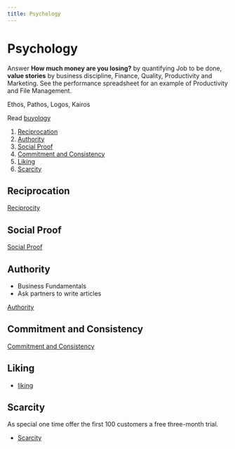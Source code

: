```yaml
---
title: Psychology
---
```


# Psychology

Answer **How much money are you losing?** by quantifying Job to be done, **value stories** by business discipline, Finance, Quality, Productivity and Marketing. See the performance spreadsheet for an example of Productivity and File Management.

Ethos, Pathos, Logos, Kairos

Read [buyology](./https://blog.12min.com/buyology-pdf-summary-martin-lindstrom/)

1. [Reciprocation](https://www.nngroup.com/articles/reciprocity-principle/)
2. [Authority](https://www.nngroup.com/articles/authority-principle/)
3. [Social Proof](https://www.nngroup.com/articles/social-proof-ux/)
4. [Commitment and Consistency](https://www.nngroup.com/articles/commitment-consistency-ux/)
5. [Liking](https://www.nngroup.com/articles/liking-principle-ui-design/)
6. [Scarcity](https://www.nngroup.com/articles/scarcity-principle-ux/)

## Reciprocation

[Reciprocity](https://www.nngroup.com/articles/reciprocity-principle/)

## Social Proof

[Social Proof](https://www.nngroup.com/articles/social-proof-ux/)

## Authority

- Business Fundamentals
- Ask partners to write articles

[Authority](https://www.nngroup.com/articles/authority-principle/)

## Commitment and Consistency

[Commitment and Consistency](https://www.nngroup.com/articles/commitment-consistency-ux/)

## Liking

- [liking](https://www.nngroup.com/articles/liking-principle-ui-design/)

## Scarcity

As special one time offer the first 100 customers a free three-month trial.

- [Scarcity](https://www.nngroup.com/articles/scarcity-principle-ux/)
